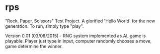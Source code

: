 # rps
"Rock, Paper, Scissors" Test Project. A glorified 'Hello World' for the new generation. To run, simply type "play".

Version 0.01 (03/08/2015) - RNG system implemented as AI, game is playable. Player just type in input, computer randomly chooses a move, game determine the winner.
